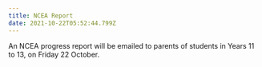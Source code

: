 ```yaml
---
title: NCEA Report
date: 2021-10-22T05:52:44.799Z
---
```

An NCEA progress report will be emailed to parents of students in Years 11 to 13, on Friday 22 October.
